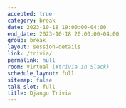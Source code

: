 ```yaml
---
accepted: true
category: break
date: 2023-10-18 19:00:00-04:00
end_date: 2023-10-18 20:00:00-04:00
group: break
layout: session-details
link: /trivia/
permalink: null
room: Virtual (#trivia in Slack)
schedule_layout: full
sitemap: false
talk_slot: full
title: Django Trivia
---
```

